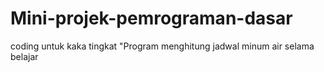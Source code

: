 # Mini-projek-pemrograman-dasar
coding untuk kaka tingkat "Program menghitung jadwal minum air selama belajar 
